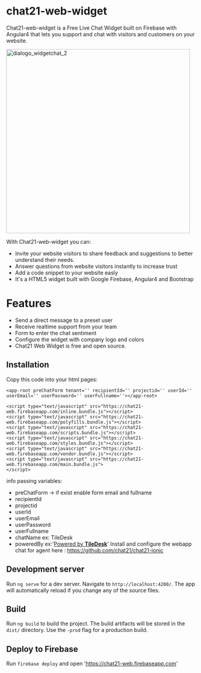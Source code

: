 # chat21-web-widget

Chat21-web-widget is a Free Live Chat Widget built on Firebase with Angular4 that lets you support and chat with visitors and customers on your website. 

<img width="488" alt="dialogo_widgetchat_2" src="https://user-images.githubusercontent.com/32448495/37662363-35110862-2c57-11e8-8720-263d1ff96f29.jpg">

With Chat21-web-widget you can:
* Invite your website visitors to share feedback and suggestions to better understand their needs.
* Answer questions from website visitors instantly to increase trust
* Add a code snippet to your website easly 
* It's a HTML5 widget built with Google Firebase, Angular4 and Bootstrap

# Features
* Send a direct message to a preset user
* Receive realtime support from your team
* Form to enter the chat sentiment
* Configure the widget with company logo and colors
* Chat21 Web Widget is free and open source.

## Installation

Copy this code into your html pages:

```
<app-root preChatForm tenant='' recipientId='' projectid='' userId='' userEmail='' userPassword='' userFullname=''></app-root>

<script type="text/javascript" src="https://chat21-web.firebaseapp.com/inline.bundle.js"></script>
<script type="text/javascript" src="https://chat21-web.firebaseapp.com/polyfills.bundle.js"></script>
<script type="text/javascript" src="https://chat21-web.firebaseapp.com/scripts.bundle.js"></script>
<script type="text/javascript" src="https://chat21-web.firebaseapp.com/styles.bundle.js"></script>
<script type="text/javascript" src="https://chat21-web.firebaseapp.com/vendor.bundle.js"></script>
<script type="text/javascript" src="https://chat21-web.firebaseapp.com/main.bundle.js">
</script>

```
info passing variables:  
* preChatForm -> if exist enable form email and fullname
* recipientId 
* projectid 
* userId  
* userEmail 
* userPassword 
* userFullname
* chatName ex: TileDesk
* poweredBy ex:'<a target="_blank" href="http://www.chat21.org/">Powered by <b>TileDesk</b></a>'
Install and configure the  webapp chat for agent here : https://github.com/chat21/chat21-ionic

## Development server

Run `ng serve` for a dev server. Navigate to `http://localhost:4200/`. The app will automatically reload if you change any of the source files.

## Build

Run `ng build` to build the project. The build artifacts will be stored in the `dist/` directory. Use the `-prod` flag for a production build.

## Deploy to Firebase 
Run `firebase deploy` and open 'https://chat21-web.firebaseapp.com'
